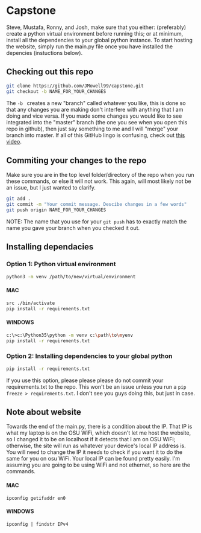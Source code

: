 # Capstone
Steve, Mustafa, Ronny, and Josh, make sure that you either: (preferably) create a python virtual environment before running this; or at minimum, install all the dependencies to your global python instance.  To start hosting the website, simply run the main.py file once you have installed the depencies (instuctions below).

## Checking out this repo
```bash
git clone https://github.com/JMowell99/capstone.git
git checkout -b NAME_FOR_YOUR_CHANGES
```
The ```-b ``` creates a new "branch" called whatever you like, this is done so that any changes you are making don't interfere with anything that I am doing and vice versa.  If you made some changes you would like to see integrated into the "master" branch (the one you see when you open this repo in github), then just say something to me and I will "merge" your branch into master. If all of this GitHub lingo is confusing, check out [this video](https://www.youtube.com/watch?v=j7YDbrS9I48&ab_channel=RobertChatfield).

## Commiting your changes to the repo
Make sure you are in the top level folder/directory of the repo when you run these commands, or else it will not work. This again, will most likely not be an issue, but I just wanted to clarify.
```bash
git add .
git commit -m "Your commit message. Descibe changes in a few words"
git push origin NAME_FOR_YOUR_CHANGES
```
NOTE: The name that you use for your ```git push``` has to exactly match the name you gave your branch when you checked it out.

## Installing dependacies
### Option 1: Python virtual environment
```bash
python3 -m venv /path/to/new/virtual/environment
```
#### MAC
```bash
src ./bin/activate
pip install -r requirements.txt
```
#### WINDOWS
```bash
c:\>c:\Python35\python -m venv c:\path\to\myenv
pip install -r requirements.txt
```

### Option 2: Installing dependencies to your global python
```bash
pip install -r requirements.txt
```
If you use this option, please please please do not commit your requirements.txt to the repo.  This won't be an issue unless you run a ```pip freeze > requirements.txt```. I don't see you guys doing this, but just in case.

## Note about website
Towards the end of the main.py, there is a condition about the IP. That IP is what my laptop is on the OSU WiFi, which doesn't let me host the website, so I changed it to be on localhost if it detects that I am on OSU WiFi; otherwise, the site will run as whatever your device's local IP address is.  You will need to change the IP it needs to check if you want it to do the same for you on osu WiFi. Your local IP can be found pretty easily.  I'm assuming you are going to be using WiFi and not ethernet, so here are the commands.

#### MAC
```ipconfig getifaddr en0 ```

#### WINDOWS
```ipconfig | findstr IPv4 ```
